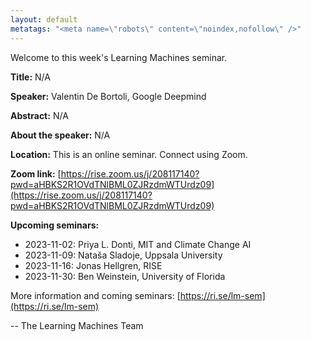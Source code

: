 ```yaml
---
layout: default
metatags: "<meta name=\"robots\" content=\"noindex,nofollow\" />"
---
```

Welcome to this week's Learning Machines seminar.

**Title:** N/A

**Speaker:** Valentin De Bortoli, Google Deepmind

**Abstract:** N/A

**About the speaker:** N/A

**Location:** This is an online seminar. Connect using Zoom.

**Zoom link:** [https://rise.zoom.us/j/208117140?pwd=aHBKS2R1OVdTNlBML0ZJRzdmWTUrdz09](https://rise.zoom.us/j/208117140?pwd=aHBKS2R1OVdTNlBML0ZJRzdmWTUrdz09)

**Upcoming seminars:**

* 2023-11-02: Priya L. Donti, MIT and Climate Change AI
* 2023-11-09: Nataša Sladoje, Uppsala University
* 2023-11-16: Jonas Hellgren, RISE
* 2023-11-30: Ben Weinstein, University of Florida

More information and coming seminars: [https://ri.se/lm-sem](https://ri.se/lm-sem)

-- The Learning Machines Team

